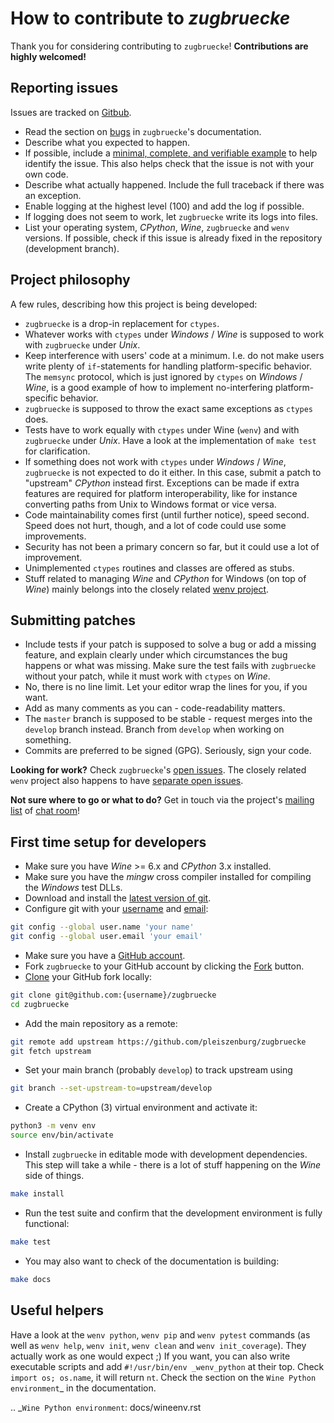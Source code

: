 # How to contribute to *zugbruecke*

Thank you for considering contributing to `zugbruecke`! **Contributions are highly welcomed!**

## Reporting issues

Issues are tracked on [Gitbub](https://github.com/pleiszenburg/zugbruecke/issues).

- Read the section on [bugs](docs/bugs.rst) in `zugbruecke`'s documentation.
- Describe what you expected to happen.
- If possible, include a [minimal, complete, and verifiable example](https://stackoverflow.com/help/mcve) to help identify the issue. This also helps check that the issue is not with your own code.
- Describe what actually happened. Include the full traceback if there was an exception.
- Enable logging at the highest level (100) and add the log if possible.
- If logging does not seem to work, let `zugbruecke` write its logs into files.
- List your operating system, *CPython*, *Wine*, `zugbruecke` and `wenv` versions. If possible, check if this issue is already fixed in the repository (development branch).

## Project philosophy

A few rules, describing how this project is being developed:

- `zugbruecke` is a drop-in replacement for `ctypes`.
- Whatever works with `ctypes` under *Windows* / *Wine* is supposed to work with `zugbruecke` under *Unix*.
- Keep interference with users' code at a minimum. I.e. do not make users write plenty of `if`-statements for handling platform-specific behavior. The `memsync` protocol, which is just ignored by `ctypes` on *Windows* / *Wine*, is a good example of how to implement no-interfering platform-specific behavior.
- `zugbruecke` is supposed to throw the exact same exceptions as `ctypes` does.
- Tests have to work equally with `ctypes` under Wine (`wenv`) and with `zugbruecke` under *Unix*. Have a look at the implementation of `make test` for clarification.
- If something does not work with `ctypes` under *Windows* / *Wine*, `zugbruecke` is not expected to do it either. In this case, submit a patch to "upstream" *CPython* instead first. Exceptions can be made if extra features are required for platform interoperability, like for instance converting paths from Unix to Windows format or vice versa.
- Code maintainability comes first (until further notice), speed second. Speed does not hurt, though, and a lot of code could use some improvements.
- Security has not been a primary concern so far, but it could use a lot of improvement.
- Unimplemented `ctypes` routines and classes are offered as stubs.
- Stuff related to managing *Wine* and *CPython* for Windows (on top of *Wine*) mainly belongs into the closely related [wenv project](https://github.com/pleiszenburg/wenv).

## Submitting patches

- Include tests if your patch is supposed to solve a bug or add a missing feature, and explain clearly under which circumstances the bug happens or what was missing. Make sure the test fails with `zugbruecke` without your patch, while it must work with `ctypes` on *Wine*.
- No, there is no line limit. Let your editor wrap the lines for you, if you want.
- Add as many comments as you can - code-readability matters.
- The `master` branch is supposed to be stable - request merges into the `develop` branch instead. Branch from `develop` when working on something.
- Commits are preferred to be signed (GPG). Seriously, sign your code.

**Looking for work?** Check `zugbruecke`'s [open issues](https://github.com/pleiszenburg/zugbruecke/issues). The closely related `wenv` project also happens to have [separate open issues](https://github.com/pleiszenburg/wenv/issues).

**Not sure where to go or what to do?** Get in touch via the project's [mailing list](https://groups.io/g/zugbruecke-dev) of [chat room](https://matrix.to/#/#zugbruecke:matrix.org)!

## First time setup for developers

- Make sure you have *Wine* >= 6.x and *CPython* 3.x installed.
- Make sure you have the *mingw* cross compiler installed for compiling the *Windows* test DLLs.
- Download and install the [latest version of git](https://git-scm.com/downloads).
- Configure git with your [username](https://help.github.com/articles/setting-your-username-in-git/) and [email](https://help.github.com/articles/setting-your-email-in-git/):

```bash
git config --global user.name 'your name'
git config --global user.email 'your email'
```

- Make sure you have a [GitHub account](https://github.com/join).
- Fork `zugbruecke` to your GitHub account by clicking the [Fork](https://github.com/pleiszenburg/zugbruecke#fork-destination-box) button.
- [Clone](https://docs.github.com/en/get-started/quickstart/fork-a-repo#cloning-your-forked-repository) your GitHub fork locally:

```bash
git clone git@github.com:{username}/zugbruecke
cd zugbruecke
```

- Add the main repository as a remote:

```bash
git remote add upstream https://github.com/pleiszenburg/zugbruecke
git fetch upstream
```

- Set your main branch (probably ``develop``) to track upstream using

```bash
git branch --set-upstream-to=upstream/develop
```

- Create a CPython (3) virtual environment and activate it:

```bash
python3 -m venv env
source env/bin/activate
```

- Install `zugbruecke` in editable mode with development dependencies. This step will take a while - there is a lot of stuff happening on the *Wine* side of things.

```bash
make install
```

- Run the test suite and confirm that the development environment is fully functional:

```bash
make test
```

- You may also want to check of the documentation is building:

```bash
make docs
```

## Useful helpers

Have a look at the ``wenv python``, ``wenv pip`` and ``wenv pytest`` commands (as well as ``wenv help``, ``wenv init``, ``wenv clean`` and ``wenv init_coverage``). They actually work as one would expect ;) If you want, you can also write executable scripts and add ``#!/usr/bin/env _wenv_python`` at their top. Check ``import os; os.name``, it will return ``nt``. Check the section on the `Wine Python environment`_ in the documentation.

.. _`Wine Python environment`: docs/wineenv.rst
